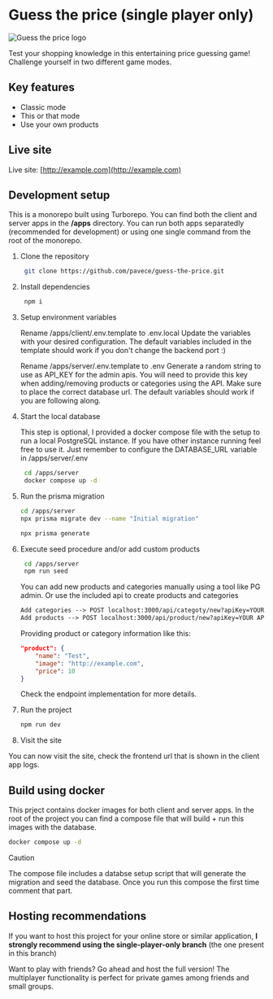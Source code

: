 # Guess the price (single player only)

![Guess the price logo](https://res.cloudinary.com/dnh0go0q2/image/upload/v1736198420/OG_banner_small_qatyz2.png)

Test your shopping knowledge in this entertaining price guessing game! Challenge yourself in two different game modes.

## Key features

- Classic mode
- This or that mode
- Use your own products

## Live site

Live site: [http://example.com](http://example.com)

## Development setup

This is a monorepo built using Turborepo. You can find both the client and server apps in the **/apps** directory.
You can run both apps separatedly (recommended for development) or using one single command from the root of the monorepo.

1. Clone the repository

    ```bash
     git clone https://github.com/pavece/guess-the-price.git
    ```

2. Install dependencies

    ```bash
     npm i
    ```

3. Setup environment variables

    Rename /apps/client/.env.template to .env.local
    Update the variables with your desired configuration. The default variables included in the template should work if you don't change the backend port :)

    Rename /apps/server/.env.template to .env
    Generate a random string to use as API_KEY for the admin apis. You will need to provide this key when adding/removing products or categories using the API.
    Make sure to place the correct database url. The default variables should work if you are following along.

4. Start the local database

    This step is optional, I provided a docker compose file with the setup to run a local PostgreSQL instance. If you have other instance running feel free to use it. Just remember to configure the DATABASE_URL variable in /apps/server/.env

    ```bash
     cd /apps/server
     docker compose up -d
    ```

5. Run the prisma migration

    ```bash
    cd /apps/server
    npx prisma migrate dev --name "Initial migration"
    ```

    ```bash
    npx prisma generate
    ```

6. Execute seed procedure and/or add custom products

    ```bash
     cd /apps/server
     npm run seed
    ```

    You can add new products and categories manually using a tool like PG admin.
    Or use the included api to create products and categories

    ```txt
    Add categories --> POST localhost:3000/api/categoty/new?apiKey=YOUR API KEY
    Add products --> POST localhost:3000/api/product/new?apiKey=YOUR API KEY
    ```

    Providing product or category information like this:

    ```json
    "product": {
        "name": "Test",
        "image": "http://example.com",
        "price": 10
    }
    ```

    Check the endpoint implementation for more details.

7. Run the project

    ```bash
    npm run dev
    ```

8. Visit the site

You can now visit the site, check the frontend url that is shown in the client app logs.

## Build using docker

This prject contains docker images for both client and server apps. In the root of the project you can find a compose file that will build + run this images with the database.

```bash
docker compose up -d
```

> [!CAUTION]
> The compose file includes a databse setup script that will generate the migration and seed the database. Once you run this compose the first time comment that part.

## Hosting recommendations

If you want to host this project for your online store or similar application, **I strongly recommend using the single-player-only branch** (the one present in this branch)

Want to play with friends? Go ahead and host the full version! The multiplayer functionality is perfect for private games among friends and small groups.
